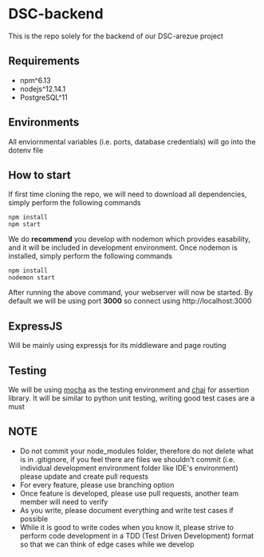 # DSC-backend
This is the repo solely for the backend of our DSC-arezue project

## Requirements
- npm^6.13
- nodejs^12.14.1
- PostgreSQL^11

## Environments
All enviornmental variables (i.e. ports, database credentials) will go into the dotenv file

## How to start
If first time cloning the repo, we will need to download all dependencies, simply perform the following commands
```
npm install
npm start
```
We do **recommend** you develop with nodemon which provides easability, and it will be included in development environment.
Once nodemon is installed, simply perform the following commands
```
npm install
nodemon start
```
After running the above command, your webserver will now be started. By default we will be using port **3000** so connect using http://localhost:3000

## ExpressJS
Will be mainly using expressjs for its middleware and page routing

## Testing
We will be using [mocha](https://mochajs.org/) as the testing environment and [chai](https://www.chaijs.com/) for assertion library. It will be similar to python unit testing, writing good test cases are a must

## NOTE
- Do not commit your node_modules folder, therefore do not delete what is in .gitignore, if you feel there are files we shouldn't commit (i.e. individual development environment folder like IDE's environment) please update and create pull requests
- For every feature, please use branching option
- Once feature is developed, please use pull requests, another team member will need to verify
- As you write, please document everything and write test cases if possible
- While it is good to write codes when you know it, please strive to perform code development in a TDD (Test Driven Development) format so that we can think of edge cases while we develop
